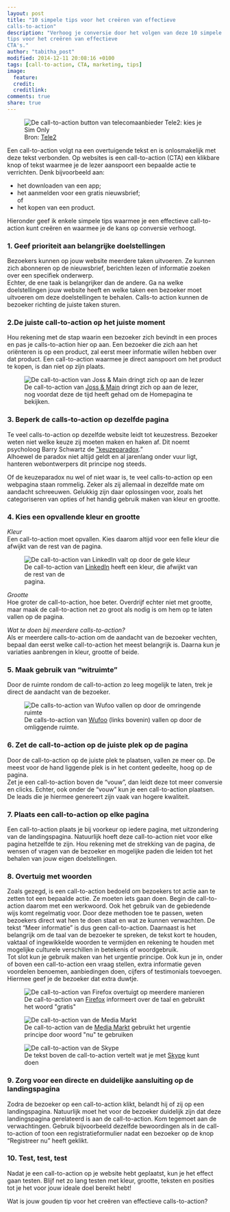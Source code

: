 ```yaml
---
layout: post
title: "10 simpele tips voor het creëren van effectieve
calls-to-action"
description: "Verhoog je conversie door het volgen van deze 10 simpele
tips voor het creëren van effectieve
CTA's."
author: "tabitha_post"
modified: 2014-12-11 20:08:16 +0100
tags: [call-to-action, CTA, marketing, tips]
image:
  feature: 
  credit: 
  creditlink: 
comments: true
share: true
---
```

<figure>
<img src="/images/tele2-cta.jpg" alt="De call-to-action button van
telecomaanbieder Tele2: kies je Sim Only">
<figcaption>Bron: <a href="https://www.tele2.nl">Tele2</a></figcaption>
</figure>

Een call-to-action volgt na een overtuigende tekst en is onlosmakelijk
met deze tekst verbonden. Op websites is een call-to-action (CTA) een
klikbare knop of tekst waarmee je de lezer aanspoort een bepaalde actie te verrichten. Denk bijvoorbeeld aan:<br>
<ul>
<li>het downloaden van een app;</li>
<li>het aanmelden voor een gratis nieuwsbrief;<br>of<br></li>
<li>het kopen van een product.</li>
</ul>

Hieronder geef ik enkele simpele tips waarmee je een
effectieve call-to-action kunt creëren en waarmee je de kans op
conversie verhoogt.

<h3>1. Geef prioriteit aan belangrijke doelstellingen</h3>
Bezoekers kunnen op jouw website meerdere taken uitvoeren. Ze kunnen zich abonneren op de nieuwsbrief, berichten lezen of informatie zoeken over een specifiek onderwerp.<br>
Echter, de ene taak is belangrijker dan de andere. Ga na welke
doelstellingen jouw website heeft en welke taken een bezoeker moet
uitvoeren om deze doelstellingen te behalen. Calls-to action kunnen de
bezoeker richting de juiste taken sturen.

<h3>2.De juiste call-to-action op het juiste moment</h3>
Hou rekening met de stap waarin een bezoeker zich bevindt in een
proces en pas je calls-to-action hier op aan. Een bezoeker die zich
aan het oriënteren is op een product, zal eerst meer informatie willen
hebben over dat product. Een call-to-action waarmee je direct
aanspoort om het product te kopen, is dan niet op zijn plaats.

<figure class="shadow">
<img src="/images/jossmain-cta.jpg" alt="De call-to-action van Joss &
Main dringt zich op aan de lezer">
<figcaption>De call-to-action van <a href="http://jossandmain.co.uk/">Joss & Main</a> dringt zich op aan de
lezer, nog voordat deze de tijd heeft gehad om de Homepagina te bekijken.</figcaption>
</figure>

<h3>3. Beperk de calls-to-action op dezelfde pagina</h3>
Te veel calls-to-action op dezelfde website leidt tot
keuzestress. Bezoeker weten niet welke keuze zij moeten maken en haken
af. Dit noemt psycholoog Barry Schwartz de <a href="http://www.ted.com/talks/barry_schwartz_on_the_paradox_of_choice?language=nl">"keuzeparadox</a>.”<br>
Alhoewel de paradox niet altijd geldt en al jarenlang onder vuur ligt,
hanteren webontwerpers dit principe nog steeds.<br>

Of de keuzeparadox nu wel of niet waar is, te veel calls-to-action op
een webpagina staan rommelig. Zeker als zij allemaal in dezelfde mate om aandacht schreeuwen. Gelukkig zijn daar oplossingen voor, zoals het categoriseren van opties of het handig gebruik maken van kleur en grootte.

<h3>4. Kies een opvallende kleur en grootte</h3>

<em>Kleur</em><br>
Een call-to-action moet opvallen. Kies daarom altijd voor een felle kleur die afwijkt van de rest van de pagina.

<figure class="shadow">
<img src="/images/linkedin-cta.jpg" alt="De call-to-action van
LinkedIn valt op door de gele kleur">
<figcaption>De call-to-action van <a href="https://www.linkedin.com">LinkedIn</a> heeft een kleur,
die afwijkt van de rest van de<br>pagina.<br>
</figcaption>
</figure>

<em>Grootte</em><br>
Hoe groter de call-to-action, hoe beter. Overdrijf echter niet met grootte, maar maak de call-to-action net zo groot als nodig is om hem op te laten vallen op de pagina. 

<em>Wat te doen bij meerdere calls-to-action?</em><br>
Als er meerdere calls-to-action om de aandacht van de bezoeker vechten, bepaal dan eerst welke call-to-action het meest belangrijk is. Daarna kun je variaties aanbrengen in kleur, grootte of beide.

<h3>5. Maak gebruik van “witruimte”</h3>
Door de ruimte rondom de call-to-action zo leeg mogelijk te laten,
trek je direct de aandacht van de bezoeker.

<figure class="shadow">
<img src="/images/wufoo-cta-ruimte.jpg" alt="De calls-to-action van Wufoo
vallen op door de omringende ruimte">
<figcaption>De calls-to-action van <a href="http://www.wufoo.com">Wufoo</a> (links bovenin) vallen op
door de omliggende ruimte.<br>
</figcaption>
</figure>


<h3>6. Zet de call-to-action op de juiste plek op de pagina</h3>
Door de call-to-action op de juiste plek te plaatsen, vallen ze meer op. De meest voor de hand liggende plek is in het content gedeelte, hoog op de pagina.<br>
Zet je een call-to-action boven de “vouw”, dan leidt deze tot meer conversie en clicks. Echter, ook onder de “vouw” kun je een call-to-action plaatsen. De leads die je hiermee genereert zijn vaak van hogere kwaliteit. 


<h3>7. Plaats een call-to-action op elke pagina</h3>
Een call-to-action plaats je bij voorkeur op iedere pagina, met uitzondering van de landingspagina. Natuurlijk hoeft deze call-to-action niet voor elke pagina hetzelfde te zijn. Hou rekening met de strekking van de pagina, de wensen of vragen van de bezoeker en mogelijke paden die leiden tot het behalen van jouw eigen doelstellingen. 

<h3>8. Overtuig met woorden</h3>
Zoals gezegd, is een call-to-action bedoeld om bezoekers tot actie aan te zetten tot een bepaalde actie. Ze moeten iets gaan doen. Begin de call-to-action daarom met een werkwoord. Ook het gebruik van de gebiedende wijs komt regelmatig voor. Door deze methoden toe te passen, weten bezoekers direct wat hen te doen staat en wat ze kunnen verwachten. De tekst “Meer informatie” is dus geen call-to-action. 
Daarnaast is het belangrijk om de taal van de bezoeker te spreken, de tekst kort te houden, vaktaal of ingewikkelde woorden te vermijden en rekening te houden met mogelijke culturele verschillen in betekenis of woordgebruik.<br>
Tot slot kun je gebruik maken van het urgentie principe. Ook kun je
in, onder of boven een call-to-action een vraag stellen, extra
informatie geven voordelen benoemen, aanbiedingen doen, cijfers of
testimonials toevoegen. Hiermee geef je de bezoeker dat extra duwtje.

<figure class="shadow">
<img src="/images/firefox-cta.png" alt="De call-to-action van Firefox
overtuigt op meerdere manieren">
<figcaption>De call-to-action van <a href="https://www.mozilla.org/nl/firefox/desktop/">Firefox</a> informeert over
de taal en gebruikt het woord "gratis"<br>
</figcaption>
</figure>

<figure class="shadow">
<img src="/images/mediamarkt-cta.png" alt="De call-to-action van de
Media Markt">
<figcaption>De call-to-action van de <a href="http://www.mediamarkt.nl">Media Markt</a> gebruikt het urgentie
principe door woord "nu" te gebruiken<br>
</figcaption>
</figure>

<figure class="shadow">
<img src="/images/skype-cta.jpg" alt="De call-to-action van de
Skype">
<figcaption>De tekst boven de call-to-action vertelt
wat je met <a href="http://www.skype.com/en/">Skype</a> kunt doen<br>
</figcaption>
</figure>

<h3>9. Zorg voor een directe en duidelijke aansluiting op de landingspagina</h3>
Zodra de bezoeker op een call-to-action klikt, belandt hij of zij op een landingspagina. Natuurlijk moet het voor de bezoeker duidelijk zijn dat deze landingspagina gerelateerd is aan de call-to-action. Kom tegemoet aan de verwachtingen. Gebruik bijvoorbeeld dezelfde bewoordingen als in de call-to-action of toon een registratieformulier nadat een bezoeker op de knop  “Registreer nu” heeft geklikt. 

<h3>10. Test, test, test</h3>
Nadat je een call-to-action op je website hebt geplaatst, kun je het effect gaan testen. Blijf net zo lang testen met kleur, grootte, teksten en posities tot je het voor jouw ideale doel bereikt hebt!

<br>

Wat is jouw gouden tip voor het creëren van effectieve calls-to-action? 
